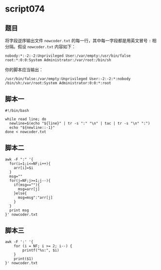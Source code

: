 # script074
## 题目

将字段逆序输出文件 `nowcoder.txt` 的每一行，其中每一字段都是用英文冒号 `:` 相分隔。假设 `nowcoder.txt` 内容如下：
```text
nobody:*:-2:-2:Unprivileged User:/var/empty:/usr/bin/false
root:*:0:0:System Administrator:/var/root:/bin/sh
```

你的脚本应当输出：
```text
/usr/bin/false:/var/empty:Unprivileged User:-2:-2:*:nobody
/bin/sh:/var/root:System Administrator:0:0:*:root
```


## 脚本一
```shell
#!/bin/bash

while read line; do 
  newline=$(echo "${line}" | tr -s ":" "\n" | tac | tr -s "\n" ":")
  echo "${newline::-1}"
done < nowcoder.txt
```


## 脚本二
```shell
awk -F ":" '{
  for(i=1;i<=NF;i++){
    arr[i]=$i
  }
  msg=""
  for(j=NF;j>=1;j--){
    if(msg==""){
      msg=arr[j]
    }else{
      msg=msg":"arr[j]
    }
  }
  print msg
}' nowcoder.txt
```

## 脚本三
```shell
awk -F ':' '{
	for (i = NF; i >= 2; i--) {
		printf("%s:", $i)
	}
	print($1)
}' nowcoder.txt
```